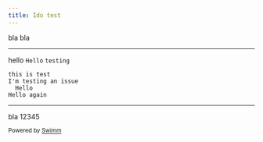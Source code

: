 ```yaml
---
title: Ido test
---
```

bla bla&nbsp;

<SwmSnippet path="/UTest.Ex/src/main/collections.$collectionTypes.tsx" line="1">

---

hello <SwmToken path="/UTest.Ex/src/main/collections.$collectionType.tsx" pos="3:1:1" line-data="  Hello">`Hello`</SwmToken> <SwmToken path="/UTest.Ex/src/main/collections.$collectionType.tsx" pos="2:4:4" line-data="I&#39;m testing an issue">`testing`</SwmToken>

```tsx
this is test
I'm testing an issue
  Hello
Hello again
```

---

</SwmSnippet>

bla 12345

<SwmMeta version="3.0.0" repo-id="ls4DA2fLasmQuEbT4ipw" repo-name="UTestEx"><sup>Powered by [Swimm](https://swimm-web-app.web.app/)</sup></SwmMeta>
